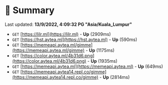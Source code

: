 # 📖 Summary
Last updated: **13/9/2022, 4:09:32 PG "Asia/Kuala_Lumpur"**

- `GET` [https://lilr.ml](https://lilr.ml) - **Up** (2909ms)
- `GET` [https://hst.aytea.ml](https://hst.aytea.ml) - **Up** (590ms)
- `GET` [https://memeapi.aytea.ml/gimme](https://memeapi.aytea.ml/gimme) - **Up** (1175ms)
- `GET` [https://color.aytea.ml/4b31d6.png](https://color.aytea.ml/4b31d6.png) - **Up** (1935ms)
- `GET` [https://memeapi.aytea.ml](https://memeapi.aytea.ml) - **Up** (649ms)
- `GET` [https://memeapi.aytea14.repl.co/gimme](https://memeapi.aytea14.repl.co/gimme) - **Up** (2814ms)
